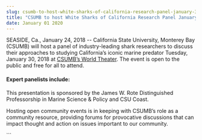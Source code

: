 ```yaml
---
slug: csumb-to-host-white-sharks-of-california-research-panel-january-30
title: "CSUMB to host White Sharks of California Research Panel January 30"
date: January 01 2020
---
```


 
<p>
  SEASIDE, Ca., January 24, 2018 -- California State University, Monterey Bay
  (CSUMB) will host a panel of industry-leading shark researchers to discuss
  their approaches to studying California’s iconic marine predator Tuesday,
  January 30, 2018 at
  <a
    href="https://csumb.edu/sites/default/files/images/st-block-132-1431027147143-raw-worldtheater2.pdf"
    >CSUMB’s World Theater</a
  >. The event is open to the public and free for all to attend.
</p>
<h4>Expert panelists include:</h4>
<p>
  This presentation is sponsored by the James W. Rote Distinguished
  Professorship in Marine Science &amp; Policy and CSU Coast.
</p>
<p>
  Hosting open community events is in keeping with CSUMB’s role as a community
  resource, providing forums for provocative discussions that can impact thought
  and action on issues important to our community.
</p>
```
